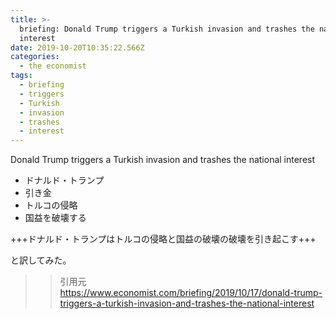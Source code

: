 ```yaml
---
title: >-
  briefing: Donald Trump triggers a Turkish invasion and trashes the national
  interest
date: 2019-10-20T10:35:22.566Z
categories:
  - the economist
tags:
  - briefing
  - triggers
  - Turkish
  - invasion
  - trashes
  - interest
---
```

Donald Trump triggers a Turkish invasion and trashes the national interest
  - ドナルド・トランプ
  - 引き金
  - トルコの侵略
  - 国益を破壊する

+++ドナルド・トランプはトルコの侵略と国益の破壊の破壊を引き起こす+++

と訳してみた。


>>引用元   
https://www.economist.com/briefing/2019/10/17/donald-trump-triggers-a-turkish-invasion-and-trashes-the-national-interest
